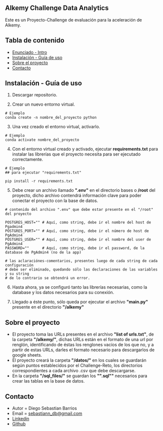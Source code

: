 <div id='id-section1'/>

## Alkemy Challenge Data Analytics

Este es un Proyecto-Challenge de evaluación para la aceleración de Alkemy.



## Tabla de contenido
- [Enunciado - Intro](#id-section1)
- [Instalación - Guía de uso](#id-guia_uso)
- [Sobre el proyecto](#id-sobre-el)
- [Contacto](#id-contacto) 


<div id='id-guia_uso'/>  

## Instalación - Guía de uso
1. Descargar repositorio.

2. Crear un nuevo entorno virtual.

```
# Ejemplo
conda create -n nombre_del_proyecto python
```  

3. Una vez creado el entorno virtual, activarlo.
```
# Ejemplo
conda activate nombre_del_proyecto
```  

4. Con el entorno virtual creado y activado, ejecutar **requirements.txt** para instalar las librerías que el proyecto necesita para ser ejecutado correctamente.
   
```
# Ejemplo
## para ejecutar "requirements.txt"

pip install -r requirements.txt

```

5. Debe crear un archivo llamado **".env"** en el directorio bases o **/root** del proyecto, dicho archivo contendrá información clave para poder conectar el proyecto con la base de datos.
```
# contenido del archivo ".env" que debe estar presente en el "/root" del proyecto

POSTGRES_HOST="" # Aquí, como string, debe ir el nombre del host de Pgadmin4
POSTGRES_PORT="" # Aquí, como string, debe ir el número de host de PgAdmin4
POSTGRES_USER="" # Aquí, como string, debe ir el nombre del user de PgAdmin4
PASSWORD=""      # Aquí, como string, debe ir el password, de la database de PgAdmin4 (no de la app)

# las aclaraciónes-comentarios, presentes luego de cada string de cada configuración
# debe ser eliminado, quedando sólo las declaraciones de las variables y su string
# de lo contrario se obtendrá un error.
```

6. Hasta ahora, ya se configuró tanto las librerías necesarias, como la database y los datos necesarios para su conexión.  

7. Llegado a éste punto, sólo queda por ejecutar el archivo **"main.py"** presente en el directorio **"/alkemy"**
  


<div id='id-sobre-el'/>  

## Sobre el proyecto
* El proyecto toma las URLs presentes en el archivo **"list of urls.txt"**, de la carpeta **"/alkemy/"**, dichas URLs están en el formato de una url por renglón, identificando de éstas los renglones vacíos de los que no, y a partir de estas URLs, darles el formato necesario para descargarlos de google sheets.
* El proyecto creará la carpeta **"/datos/"** en los cuales se guardarán según puntos establecidos por el Challenge-Reto, los directorios correspondientes a cada archivo .csv que debe descargarse.
* En la carpeta **"/sql_files/"** se guardan los **"".sql""** necesarios para crear las tablas en la base de datos.


<div id='id-contacto'/>  

## Contacto
* Autor = Diego Sebastian Barrios
* Email = sebastiann_db@gmail.com
* [Linkedin](https://www.linkedin.com/in/dsebastianb)
* [Github](https://dbsebastian.github.io/)
